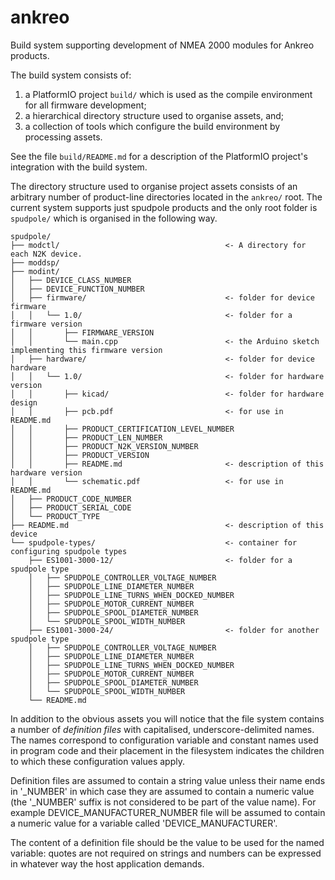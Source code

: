 # ankreo
Build system supporting development of NMEA 2000 modules for Ankreo products.

The build system consists of:

1. a PlatformIO project ```build/``` which is used as the compile environment
   for all firmware development;
2. a hierarchical directory structure used to organise assets, and;
3. a collection of tools which configure the build environment by
   processing assets.

See the file ```build/README.md``` for a description of the PlatformIO
project's integration with the build system.

The directory structure used to organise project assets consists of an
arbitrary number of product-line directories located in the ```ankreo/```
root. The current system supports just spudpole products and the only
root folder is ```spudpole/``` which is organised in the following way.

```
spudpole/
├── modctl/                                     <- A directory for each N2K device.             
├── moddsp/                                 
├── modint/                                
│   ├── DEVICE_CLASS_NUMBER              
│   ├── DEVICE_FUNCTION_NUMBER
│   ├── firmware/                               <- folder for device firmware
│   │   └── 1.0/                                <- folder for a firmware version
│   │       ├── FIRMWARE_VERSION
│   │       └── main.cpp                        <- the Arduino sketch implementing this firmware version
│   ├── hardware/                               <- folder for device hardware
│   │   └── 1.0/                                <- folder for hardware version
│   │       ├── kicad/                          <- folder for hardware design
│   │       ├── pcb.pdf                         <- for use in README.md
│   │       ├── PRODUCT_CERTIFICATION_LEVEL_NUMBER
│   │       ├── PRODUCT_LEN_NUMBER
│   │       ├── PRODUCT_N2K_VERSION_NUMBER
│   │       ├── PRODUCT_VERSION
│   │       ├── README.md                       <- description of this hardware version
│   │       └── schematic.pdf                   <- for use in README.md
│   ├── PRODUCT_CODE_NUMBER
│   ├── PRODUCT_SERIAL_CODE
│   └── PRODUCT_TYPE
├── README.md                                   <- description of this device
└── spudpole-types/                             <- container for configuring spudpole types
    ├── ES1001-3000-12/                         <- folder for a spudpole type
    │   ├── SPUDPOLE_CONTROLLER_VOLTAGE_NUMBER
    │   ├── SPUDPOLE_LINE_DIAMETER_NUMBER
    │   ├── SPUDPOLE_LINE_TURNS_WHEN_DOCKED_NUMBER
    │   ├── SPUDPOLE_MOTOR_CURRENT_NUMBER
    │   ├── SPUDPOLE_SPOOL_DIAMETER_NUMBER
    │   └── SPUDPOLE_SPOOL_WIDTH_NUMBER
    ├── ES1001-3000-24/                         <- folder for another spudpole type
    │   ├── SPUDPOLE_CONTROLLER_VOLTAGE_NUMBER
    │   ├── SPUDPOLE_LINE_DIAMETER_NUMBER
    │   ├── SPUDPOLE_LINE_TURNS_WHEN_DOCKED_NUMBER
    │   ├── SPUDPOLE_MOTOR_CURRENT_NUMBER
    │   ├── SPUDPOLE_SPOOL_DIAMETER_NUMBER
    │   └── SPUDPOLE_SPOOL_WIDTH_NUMBER
    └── README.md
```
In addition to the obvious assets you will notice that the file system
contains a number of _definition files_ with capitalised, underscore-delimited
names. The names correspond to configuration variable and constant names used
in program code and their placement in the filesystem indicates the children
to which these configuration values apply.

Definition files are assumed to contain a string value unless their name
ends in '_NUMBER' in which case they are assumed to contain a numeric value
(the '_NUMBER' suffix is not considered to be part of the value name). For
example DEVICE\_MANUFACTURER\_NUMBER file will be assumed to contain a
numeric value for a variable called 'DEVICE_MANUFACTURER'.

The content of a definition file should be the value to be used for the
named variable: quotes are not required on strings and numbers can be
expressed in whatever way the host application demands.
